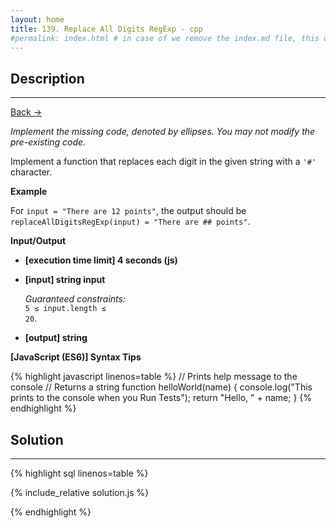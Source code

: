 ```yaml
---
layout: home
title: 139. Replace All Digits RegExp - cpp
#permalink: index.html # in case of we remove the index.md file, this doc will be the index page
---
```


<div class="row">
<div class="columnStmt" markdown="1">

## Description

---

[Back -> ](../README.md)

_Implement the missing code, denoted by ellipses. You may not modify the pre-existing code._

Implement a function that replaces each digit in the given string with a <code>'#'</code> character.

**Example**

For <code>input = "There are 12 points"</code>, the output should be
<code>replaceAllDigitsRegExp(input) = "There are ## points"</code>.

**Input/Output**

- **[execution time limit] 4 seconds (js)**
- **[input] string input**

  _Guaranteed constraints:_<br>
  <code>5 ≤ input.length ≤ 20</code>.

* **[output] string**

**[JavaScript (ES6)] Syntax Tips**

{% highlight javascript linenos=table %}
// Prints help message to the console
// Returns a string
function helloWorld(name) {
console.log("This prints to the console when you Run Tests");
return "Hello, " + name;
}
{% endhighlight %}

</div>
<div class="columnSol" markdown="1">

## Solution

---

{% highlight sql linenos=table %}

{% include_relative solution.js %}

{% endhighlight %}

</div>
</div>
